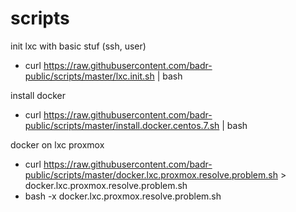 # scripts

init lxc with basic stuf (ssh, user)
* curl https://raw.githubusercontent.com/badr-public/scripts/master/lxc.init.sh | bash

install docker 
* curl https://raw.githubusercontent.com/badr-public/scripts/master/install.docker.centos.7.sh | bash

docker on lxc proxmox
* curl https://raw.githubusercontent.com/badr-public/scripts/master/docker.lxc.proxmox.resolve.problem.sh > docker.lxc.proxmox.resolve.problem.sh
* bash -x docker.lxc.proxmox.resolve.problem.sh <CONTAINER ID>
